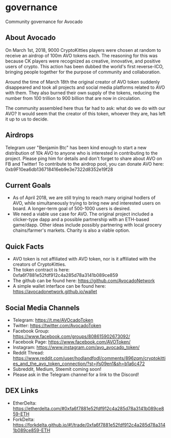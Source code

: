 # governance
Community governance for Avocado


## About Avocado
On March 1st, 2018, 9000 CryptoKitties players were chosen at random to receive an airdrop of 100m AVO tokens each. The reasoning for this was because CK players were recognized as creative, innovative, and positive users of crypto. This action has been dubbed the world's first reverse-ICO, bringing people together for the purpose of community and collaboration. 

Around the time of March 18th the original creator of AVO token suddenly disappeared and took all projects and social media platforms related to AVO with them. They also burned their own supply of the tokens, reducing the number from 100 trillion to 900 billion that are now in circulation.

The community assembled here thus far had to ask: what do we do with our AVO? It would seem that the creator of this token, whoever they are, has left it up to us to decide.

## Airdrops
Telegram user "Benjamin Btc" has been kind enough to start a new distribution of 10k AVO to anyone who is interested in contributing to the project. Please ping him for details and don't forget to share about AVO on FB and Twitter! To contribute to the airdrop pool, you can donate AVO here: 0xb9F10ea6db136718416eb9e3e7322d8352e19f28

## Current Goals
- As of April 2018, we are still trying to reach many original hodlers of AVO, while simultaneously trying to bring new and interested users on board. A longer-term goal of 500-1000 users is desired.
- We need a viable use case for AVO. The original project included a clicker-type dapp and a possible partnership with an ETH-based game/dapp. Other ideas include possibly partnering with local grocery chains/farmer's markets. Charity is also a viable option.

## Quick Facts
- AVO token is not affiliated with AVD token, nor is it affiliated with the creators of CryptoKitties.
- The token contract is here: 0xfa6f7881e52fdf912c4a285d78a3141b089ce859
- The github can be found here: https://github.com/AvocadoNetwork
- A simple wallet interface can be found here: https://avocadonetwork.github.io/wallet

## Social Media Channels
- Telegram: https://t.me/AVOcadoToken
- Twitter: https://twitter.com/AvocadoToken
- Facebook Group: https://www.facebook.com/groups/808615902673092/
- Facebook Page: https://www.facebook.com/AVOToken/
- Instagram: https://www.instagram.com/avo_avocado_token/
- Reddit Thread: https://www.reddit.com/user/hodlandfodl/comments/896zqm/cryptokitties_and_the_avo_token_connection/?st=jfs09en1&sh=b1a6c472
- Subreddit, Medium, Steemit coming soon!
- Please ask in the Telegram channel for a link to the Discord!

## DEX Links
- EtherDelta: https://etherdelta.com/#0xfa6f7881e52fdf912c4a285d78a3141b089ce859-ETH
- ForkDelta: https://forkdelta.github.io/#!/trade/0xfa6f7881e52fdf912c4a285d78a3141b089ce859-ETH
